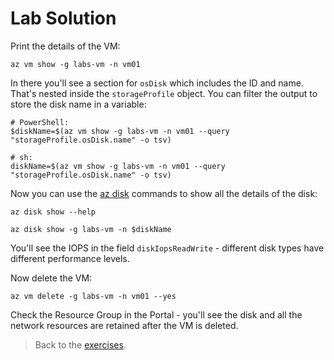 # Lab Solution

Print the details of the VM:

```
az vm show -g labs-vm -n vm01
```

In there you'll see a section for `osDisk` which includes the ID and name. That's nested inside the `storageProfile` object. You can filter the output to store the disk name in a variable:

```
# PowerShell:
$diskName=$(az vm show -g labs-vm -n vm01 --query "storageProfile.osDisk.name" -o tsv)

# sh:
diskName=$(az vm show -g labs-vm -n vm01 --query "storageProfile.osDisk.name" -o tsv)
```

Now you can use the [az disk]() commands to show all the details of the disk:

```
az disk show --help

az disk show -g labs-vm -n $diskName
```

You'll see the IOPS in the field `diskIopsReadWrite` - different disk types have different performance levels.

Now delete the VM:

```
az vm delete -g labs-vm -n vm01 --yes
```

Check the Resource Group in the Portal - you'll see the disk and all the network resources are retained after the VM is deleted.

> Back to the [exercises](README.md).